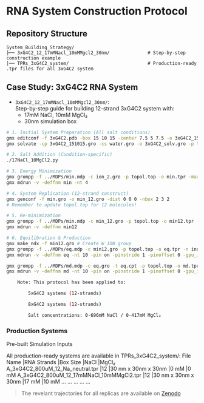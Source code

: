 # RNA System Construction Protocol

## Repository Structure
```
System_Building_Strategy/
├── 3xG4C2_12_17mMNacl_10mMMgcl2_30nm/              # Step-by-step construction example
│── TPRs_3xG4C2_system/                             # Production-ready .tpr files for all 3xG4C2 system
```

## Case Study: 3xG4C2 RNA System
- `3xG4C2_12_17mMNacl_10mMMgcl2_30nm/`:  
  Step-by-step guide for building 12-strand 3xG4C2 system with:
  - 17mM NaCl, 10mM MgCl₂  
  - 30nm simulation box

```bash
# 1. Initial System Preparation (All salt conditions)
gmx editconf -f 3xG4C2.pdb -box 15 10 15 -center 7.5 5 7.5 -o 3xG4C2_151015.gro
gmx solvate -cp 3xG4C2_151015.gro -cs water.gro -o 3xG4C2_solv.gro -p topol.top

# 2. Salt Addition (Condition-specific)
./17NaCl_10MgCl2.py

# 3. Energy Minimization
gmx grompp -f ../MDPs/min.mdp -c ion_2.gro -p topol.top -o min.tpr -maxwarn 3
gmx mdrun -v -deffnm min -nt 4

# 4. System Replication (12-strand construct)
gmx genconf -f min.gro -o min_12.gro -dist 0 0 0 -nbox 2 3 2
# Remember to update topol.top for 12 molecules!

# 5. Re-minimization
gmx grompp -f ../MDPs/min.mdp -c min_12.gro -p topol.top -o min12.tpr -maxwarn 3
gmx mdrun -v -deffnm min12

# 6. Equilibration & Production
gmx make_ndx -f min12.gro # Create W_ION group
gmx grompp -f ../MDPs/eq.mdp -c min12.gro -p topol.top -o eq.tpr -n index.ndx -maxwarn 3
gmx mdrun -v -deffnm eq -nt 10 -pin on -pinstride 1 -pinoffset 0 -gpu_id 0

gmx grompp -f ../MDPs/md.mdp -c eq.gro -t eq.cpt -p topol.top -o md.tpr -maxwarn 3
gmx mdrun -v -deffnm md -nt 10 -pin on -pinstride 1 -pinoffset 0 -gpu_id 0

    Note: This protocol has been applied to:

        5xG4C2 systems (12-strands)

        8xG4C2 systems (12-strands)

        Salt concentrations: 0-696mM NaCl / 0-417mM MgCl₂
```

### Production Systems
Pre-built Simulation Inputs

All production-ready systems are available in TPRs_3xG4C2_system/:
File Name	                                |RNA Strands |Box Size	            |NaCl	 |MgCl₂
A_3xG4C2_800uM_12_Na_neutral.tpr	        |12	         |30 nm x 30nm x 30nm   |0 mM	 |0 mM
A_3xG4C2_800uM_12_17mMNaCl_10mMMgCl2.tpr	|12	         |30 nm x 30nm x 30nm   |17 mM	 |10 mM
...	...	...	...	...

> The revelant trajectories for all replicas are available on [Zenodo](https://zenodo.org/records/15608685)


